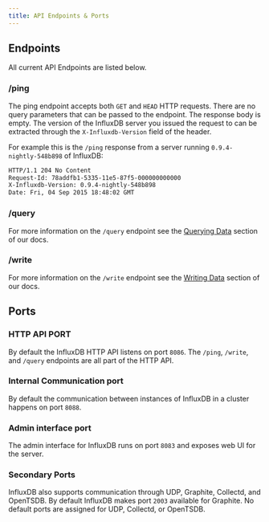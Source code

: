 ```yaml
---
title: API Endpoints & Ports
---
```


## Endpoints

All current API Endpoints are listed below.


### /ping

The ping endpoint accepts both `GET` and `HEAD` HTTP requests. There are no query parameters that can be passed to the endpoint. The response body is empty. The version of the InfluxDB server you issued the request to can be extracted through the `X-Influxdb-Version` field of the header.

For example this is the `/ping` response from a server running `0.9.4-nightly-548b898` of InfluxDB:

```sh
HTTP/1.1 204 No Content
Request-Id: 78addfb1-5335-11e5-87f5-000000000000
X-Influxdb-Version: 0.9.4-nightly-548b898
Date: Fri, 04 Sep 2015 18:48:02 GMT
```

### /query
For more information on the `/query` endpoint see the [Querying Data](/docs/v0.9/guides/querying_data.html) section of our docs.

### /write
For more information on the `/write` endpoint see the [Writing Data](/docs/v0.9/guides/writing_data.html) section of our docs.

## Ports

### HTTP API PORT

By default the InfluxDB HTTP API listens on port `8086`. The `/ping`, `/write`, and `/query` endpoints are all part of the HTTP API.

### Internal Communication port

By default the communication between instances of InfluxDB in a cluster happens on port `8088`.

### Admin interface port

The admin interface for InfluxDB runs on port `8083` and exposes web UI for the server.

### Secondary Ports

InfluxDB also supports communication through UDP, Graphite, Collectd, and OpenTSDB. By default InfluxDB makes port `2003` available for Graphite. No default ports are assigned for UDP, Collectd, or OpenTSDB.

